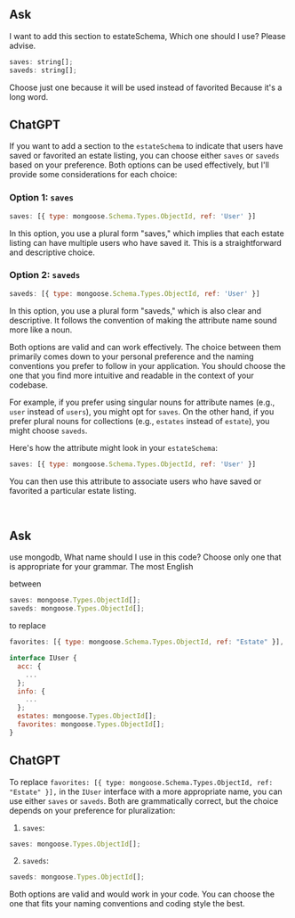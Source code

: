 ## Ask

I want to add this section to estateSchema,
Which one should I use? Please advise.

```js
saves: string[];
saveds: string[];
```

Choose just one because it will be used instead of favorited
Because it's a long word.

## ChatGPT

If you want to add a section to the `estateSchema` to indicate that users have saved or favorited an estate listing, you can choose either `saves` or `saveds` based on your preference. Both options can be used effectively, but I'll provide some considerations for each choice:

### Option 1: `saves`

```js
saves: [{ type: mongoose.Schema.Types.ObjectId, ref: 'User' }]
```

In this option, you use a plural form "saves," which implies that each estate listing can have multiple users who have saved it. This is a straightforward and descriptive choice.

### Option 2: `saveds`

```js
saveds: [{ type: mongoose.Schema.Types.ObjectId, ref: 'User' }]
```

In this option, you use a plural form "saveds," which is also clear and descriptive. It follows the convention of making the attribute name sound more like a noun.

Both options are valid and can work effectively. The choice between them primarily comes down to your personal preference and the naming conventions you prefer to follow in your application. You should choose the one that you find more intuitive and readable in the context of your codebase.

For example, if you prefer using singular nouns for attribute names (e.g., `user` instead of `users`), you might opt for `saves`. On the other hand, if you prefer plural nouns for collections (e.g., `estates` instead of `estate`), you might choose `saveds`.

Here's how the attribute might look in your `estateSchema`:

```js
saves: [{ type: mongoose.Schema.Types.ObjectId, ref: 'User' }]
```

You can then use this attribute to associate users who have saved or favorited a particular estate listing.



</br>

## Ask

use mongodb, What name should I use in this code?
Choose only one that is appropriate for your grammar. The most English

between
```js
saves: mongoose.Types.ObjectId[];
saveds: mongoose.Types.ObjectId[];
```

to replace
```js
favorites: [{ type: mongoose.Schema.Types.ObjectId, ref: "Estate" }],

interface IUser {
  acc: {
    ...
  };
  info: {
    ...
  };
  estates: mongoose.Types.ObjectId[];
  favorites: mongoose.Types.ObjectId[];
}
```

## ChatGPT

To replace `favorites: [{ type: mongoose.Schema.Types.ObjectId, ref: "Estate" }],` in the `IUser` interface with a more appropriate name, you can use either `saves` or `saveds`. Both are grammatically correct, but the choice depends on your preference for pluralization:

1. `saves`:
```js
saves: mongoose.Types.ObjectId[];
```

2. `saveds`:
```js
saveds: mongoose.Types.ObjectId[];
```

Both options are valid and would work in your code. You can choose the one that fits your naming conventions and coding style the best.
